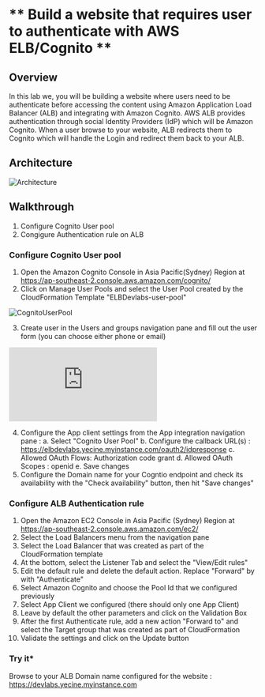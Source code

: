 # ** Build a website that requires user to authenticate with AWS ELB/Cognito **

## **Overview**
In this lab we, you will be building a website where users need to be authenticate before accessing the content using Amazon Application Load Balancer (ALB)  and integrating with Amazon Cognito. AWS ALB provides authentication through social Identity Providers (IdP) which will be Amazon  Cognito. When a user browse to your website, ALB redirects them to Cognito which will handle the Login and redirect them back to your ALB. 


## **Architecture**
![Architecture](https://customsolutions.s3-ap-southeast-2.amazonaws.com/Yecine-Devlab/aws-security-week-cloudscale-authentication-advanced-authorization-with-amazon-cognito-amazon-cloud-directory-18-638.jpg)

## **Walkthrough**
1. Configure Cognito User pool
2. Congigure Authentication rule on ALB

### **Configure Cognito User pool**

1. Open the Amazon Cognito Console in Asia Pacific(Sydney) Region at https://ap-southeast-2.console.aws.amazon.com/cognito/
2. Click on Manage User Pools and select the User Pool created by the CloudFormation Template "ELBDevlabs-user-pool" 

![CognitoUserPool](https://customsolutions.s3-ap-southeast-2.amazonaws.com/Yecine-Devlab/Screen+Shot+2020-02-24+at+3.17.25+PM.png)

3. Create user in the Users and groups navigation pane and fill out the user form (you can choose either phone or email)

![UserCreation](https://github.com/YecineA/elb-authentication-cognito/edit/master/README.md)

4. Configure the App client settings from the App integration navigation pane :
  a. Select "Cognito User Pool"
  b. Configure the callback URL(s) : https://elbdevlabs.yecine.myinstance.com/oauth2/idpresponse
  c. Allowed  OAuth Flows: Authorization code grant
  d. Allowed OAuth Scopes : openid
  e. Save changes
5. Configure the Domain name for your Cogntio endpoint and check its availability with the "Check availability" button, then hit "Save changes"

### **Configure ALB Authentication rule**

1. Open the Amazon EC2 Console in Asia Pacific (Sydney) Region at https://ap-southeast-2.console.aws.amazon.com/ec2/
2. Select the Load Balancers menu from the navigation pane
3. Select the Load Balancer that was created as part of the CloudFormation template 
4. At the bottom, select the Listener Tab and select the "View/Edit rules" 
5. Edit the default rule and delete the default action. Replace "Forward" by with "Authenticate"
6. Select Amazon Cognito and choose the Pool Id that we configured previously 
7. Select App Client we configured (there should only one App Client)
8. Leave by default the other parameters and click on the Validation Box
9. After the first Authenticate rule, add a new action "Forward to" and select the Target group that was created as part of CloudFormation 
10. Validate the settings and click on the Update button


### **Try it***
Browse to your ALB Domain name configured for the website : https://devlabs.yecine.myinstance.com
